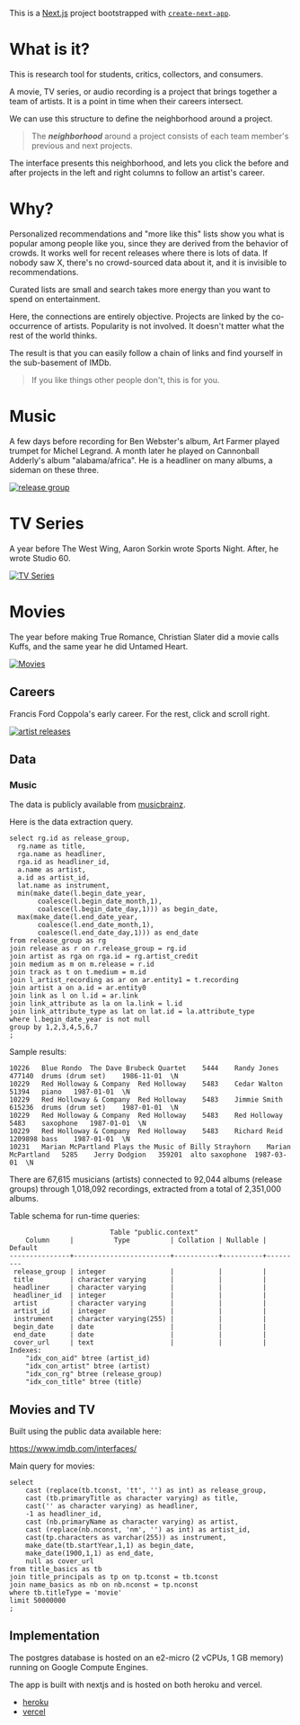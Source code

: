 This is a [Next.js](https://nextjs.org/) project bootstrapped with [`create-next-app`](https://github.com/vercel/next.js/tree/canary/packages/create-next-app).

# What is it?


This is research tool for students, critics, collectors, and consumers.

A movie, TV series, or audio recording is a project that brings together a team of artists.  It is a point in time when their careers intersect.  

We can use this structure to define the neighborhood around a project.

> The **<i>neighborhood</i>** around a project consists of each team member's previous and next projects.

The interface presents this neighborhood, and lets you click the before and after projects in the left and right columns to follow an artist's career.

 
# Why?

Personalized recommendations and "more like this" lists show you what is popular among people like you, since they are derived from the behavior of crowds. It works well for recent releases where there is lots of data. If nobody saw X, there's no crowd-sourced data about it, and it is invisible to recommendations.

Curated lists are small and search takes more energy than you want to spend on entertainment.

Here, the connections are entirely objective.  Projects are linked by the co-occurrence of artists.  Popularity is not involved.  It doesn't matter what the rest of the world thinks. 

The result is that you can easily follow a chain of links and find yourself in the sub-basement of IMDb.

>If you like things other people don't, this is for you.


# Music

A few days before recording for Ben Webster's album, Art Farmer played trumpet for Michel Legrand.  A month later he played on Cannonball Adderly's album "alabama/africa".  He is a headliner on many albums, a sideman on these three.

[![release group](public/headliners-and-sidemen-release-group.png)](https://headliners-and-sidemen.herokuapp.com/release_group/276870)

# TV Series

A year before The West Wing, Aaron Sorkin wrote Sports Night.  After, he wrote Studio 60.

[![TV Series](public/cast-and-crew-tv.png)](https://cast-and-crew.herokuapp.com/release_group/200276)

# Movies
The year before making True Romance, Christian Slater did a movie calls Kuffs, and the same year he did Untamed Heart.

[![Movies](public/cast-and-crew-movie.png)](https://movies-and-actors.herokuapp.com/release_group/108399)

## Careers

Francis Ford Coppola's early career.  For the rest, click and scroll right.

[![artist releases](public/headliners-and-sidemen-artist-releases.png)](https://movies-and-actors.herokuapp.com/artist_releases/338)


## Data

### Music

The data is publicly available from [musicbrainz](https://musicbrainz.org/doc/MusicBrainz_Database).  

Here is the data extraction query.  

```
select rg.id as release_group,
  rg.name as title,
  rga.name as headliner, 
  rga.id as headliner_id,
  a.name as artist,
  a.id as artist_id,
  lat.name as instrument, 
  min(make_date(l.begin_date_year, 
       coalesce(l.begin_date_month,1), 
       coalesce(l.begin_date_day,1))) as begin_date, 
  max(make_date(l.end_date_year, 
       coalesce(l.end_date_month,1), 
       coalesce(l.end_date_day,1))) as end_date
from release_group as rg
join release as r on r.release_group = rg.id
join artist as rga on rga.id = rg.artist_credit
join medium as m on m.release = r.id
join track as t on t.medium = m.id
join l_artist_recording as ar on ar.entity1 = t.recording
join artist a on a.id = ar.entity0
join link as l on l.id = ar.link
join link_attribute as la on la.link = l.id
join link_attribute_type as lat on lat.id = la.attribute_type
where l.begin_date_year is not null
group by 1,2,3,4,5,6,7
;
```

Sample results:
```
10226	Blue Rondo	The Dave Brubeck Quartet	5444	Randy Jones	477140	drums (drum set)	1986-11-01	\N
10229	Red Holloway & Company	Red Holloway	5483	Cedar Walton	51394	piano	1987-01-01	\N
10229	Red Holloway & Company	Red Holloway	5483	Jimmie Smith	615236	drums (drum set)	1987-01-01	\N
10229	Red Holloway & Company	Red Holloway	5483	Red Holloway	5483	saxophone	1987-01-01	\N
10229	Red Holloway & Company	Red Holloway	5483	Richard Reid	1209898	bass	1987-01-01	\N
10231	Marian McPartland Plays the Music of Billy Strayhorn	Marian McPartland	5285	Jerry Dodgion	359201	alto saxophone	1987-03-01	\N
```

There are 67,615 musicians (artists) connected to 92,044 albums (release groups) through 1,018,092 recordings, extracted from a total of 2,351,000 albums.

Table schema for run-time queries:
```
                         Table "public.context"
    Column     |          Type          | Collation | Nullable | Default 
---------------+------------------------+-----------+----------+---------
 release_group | integer                |           |          | 
 title         | character varying      |           |          | 
 headliner     | character varying      |           |          | 
 headliner_id  | integer                |           |          | 
 artist        | character varying      |           |          | 
 artist_id     | integer                |           |          | 
 instrument    | character varying(255) |           |          | 
 begin_date    | date                   |           |          | 
 end_date      | date                   |           |          | 
 cover_url     | text                   |           |          | 
Indexes:
    "idx_con_aid" btree (artist_id)
    "idx_con_artist" btree (artist)
    "idx_con_rg" btree (release_group)
    "idx_con_title" btree (title)
```

## Movies and TV

Built using the public data available here:

https://www.imdb.com/interfaces/

Main query for movies:

```
select 
    cast (replace(tb.tconst, 'tt', '') as int) as release_group,
    cast (tb.primaryTitle as character varying) as title, 
    cast('' as character varying) as headliner,
    -1 as headliner_id,
    cast (nb.primaryName as character varying) as artist,
    cast (replace(nb.nconst, 'nm', '') as int) as artist_id,
    cast(tp.characters as varchar(255)) as instrument,
    make_date(tb.startYear,1,1) as begin_date,
    make_date(1900,1,1) as end_date,
    null as cover_url
from title_basics as tb
join title_principals as tp on tp.tconst = tb.tconst
join name_basics as nb on nb.nconst = tp.nconst
where tb.titleType = 'movie'
limit 50000000
;
```

## Implementation

The postgres database is hosted on an e2-micro (2 vCPUs, 1 GB memory) running on Google Compute Engines.

The app is built with nextjs and is hosted on both heroku and vercel.
- [heroku](https://headliners-and-sidemen.herokuapp.com/)
- [vercel](https://headliners-and-sidemen.vercel.app/)
